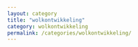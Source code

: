 ```yaml
---
layout: category
title: "wolkontwikkeling"
category: wolkontwikkeling
permalink: /categories/wolkontwikkeling/
---
```


